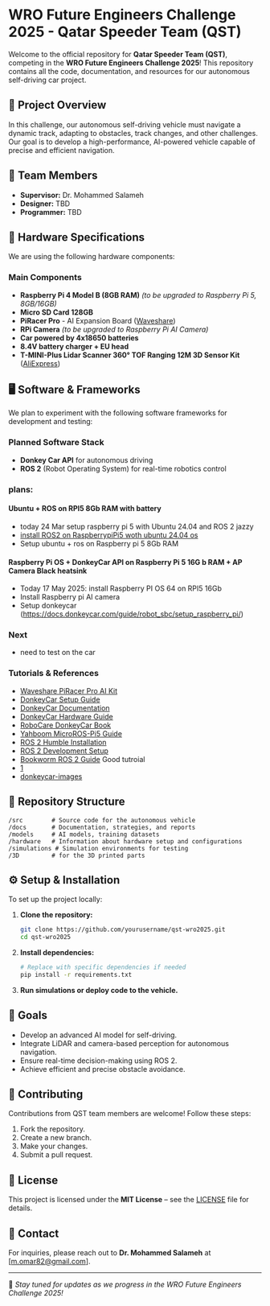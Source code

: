 # WRO Future Engineers Challenge 2025 - Qatar Speeder Team (QST)

Welcome to the official repository for **Qatar Speeder Team (QST)**, competing in the **WRO Future Engineers Challenge 2025**! This repository contains all the code, documentation, and resources for our autonomous self-driving car project.

## 🚗 Project Overview
In this challenge, our autonomous self-driving vehicle must navigate a dynamic track, adapting to obstacles, track changes, and other challenges. Our goal is to develop a high-performance, AI-powered vehicle capable of precise and efficient navigation.

## 👥 Team Members
- **Supervisor:** Dr. Mohammed Salameh  
- **Designer:** TBD  
- **Programmer:** TBD  

## 🔧 Hardware Specifications
We are using the following hardware components:

### **Main Components**
- **Raspberry Pi 4 Model B (8GB RAM)** *(to be upgraded to Raspberry Pi 5, 8GB/16GB)*
- **Micro SD Card 128GB**
- **PiRacer Pro** - AI Expansion Board ([Waveshare](https://www.waveshare.com/wiki/PiRacer_Pro_AI_Kit))
- **RPi Camera** *(to be upgraded to Raspberry Pi AI Camera)*
- **Car powered by 4x18650 batteries**
- **8.4V battery charger + EU head**
- **T-MINI-Plus Lidar Scanner 360° TOF Ranging 12M 3D Sensor Kit** ([AliExpress](https://www.aliexpress.com/item/1005006911780813.html?spm=a2g0o.order_list.order_list_main.5.1ce11802nsbtib))

## 🖥️ Software & Frameworks
We plan to experiment with the following software frameworks for development and testing:

### **Planned Software Stack**
- **Donkey Car API** for autonomous driving
- **ROS 2** (Robot Operating System) for real-time robotics control
### plans: 
#### Ubuntu + ROS on RPI5 8Gb RAM with battery
- today 24 Mar setup raspberry pi 5 with Ubuntu 24.04 and ROS 2 jazzy
-  [install ROS2 on RaspberrypiPi5 woth ubuntu 24.04 os ](https://docs.ros.org/en/jazzy/Installation/Ubuntu-Install-Debs.html)
-  Setup ubuntu + ros on Raspberry pi 5 8Gb RAM
#### Raspberry Pi OS + DonkeyCar API on Raspberry Pi 5 16G b RAM + AP Camera Black heatsink 
- Today 17 May 2025: install Raspberry PI OS 64 on RPI5 16Gb
- Install Raspberry pi AI camera
- Setup donkeycar (https://docs.donkeycar.com/guide/robot_sbc/setup_raspberry_pi/)
### Next 
- need to test on the car 
### **Tutorials & References**


- [Waveshare PiRacer Pro AI Kit](https://www.waveshare.com/wiki/PiRacer_Pro_AI_Kit)
- [DonkeyCar Setup Guide](https://docs.donkeycar.com/guide/robot_sbc/setup_raspberry_pi/)
- [DonkeyCar Documentation](https://docs.donkeycar.com/)
- [DonkeyCar Hardware Guide](https://docs.donkeycar.com/guide/build_hardware/)
- [RoboCare DonkeyCar Book](https://robocaresslingen.github.io/BookDownDocu/index.html)
- [Yahboom MicroROS-Pi5 Guide](http://www.yahboom.net/study/MicroROS-Pi5)
- [ROS 2 Humble Installation](https://docs.ros.org/en/humble/Installation.html)
- [ROS 2 Development Setup](https://docs.ros.org/en/rolling/Installation/Alternatives/Ubuntu-Development-Setup.html)
- [Bookworm ROS 2 Guide](https://github.com/HannahKiekens/bookworm-ros2)
Good tutroial
- [1](https://github.com/CatUnderTheLeaf/rosRoboCar)
- [donkeycar-images](https://github.com/robocarstore/donkeycar-images)


## 📂 Repository Structure
```
/src        # Source code for the autonomous vehicle
/docs       # Documentation, strategies, and reports
/models     # AI models, training datasets
/hardware   # Information about hardware setup and configurations
/simulations # Simulation environments for testing
/3D         # for the 3D printed parts
```

## ⚙️ Setup & Installation
To set up the project locally:

1. **Clone the repository:**
   ```sh
   git clone https://github.com/yourusername/qst-wro2025.git
   cd qst-wro2025
   ```

2. **Install dependencies:**
   ```sh
   # Replace with specific dependencies if needed
   pip install -r requirements.txt
   ```

3. **Run simulations or deploy code to the vehicle.**

## 🎯 Goals
- Develop an advanced AI model for self-driving.
- Integrate LiDAR and camera-based perception for autonomous navigation.
- Ensure real-time decision-making using ROS 2.
- Achieve efficient and precise obstacle avoidance.

## 🤝 Contributing
Contributions from QST team members are welcome! Follow these steps:
1. Fork the repository.
2. Create a new branch.
3. Make your changes.
4. Submit a pull request.

## 📜 License
This project is licensed under the **MIT License** – see the [LICENSE](LICENSE) file for details.

## 📧 Contact
For inquiries, please reach out to **Dr. Mohammed Salameh** at [m.omar82@gmail.com].

---
🚀 *Stay tuned for updates as we progress in the WRO Future Engineers Challenge 2025!*
